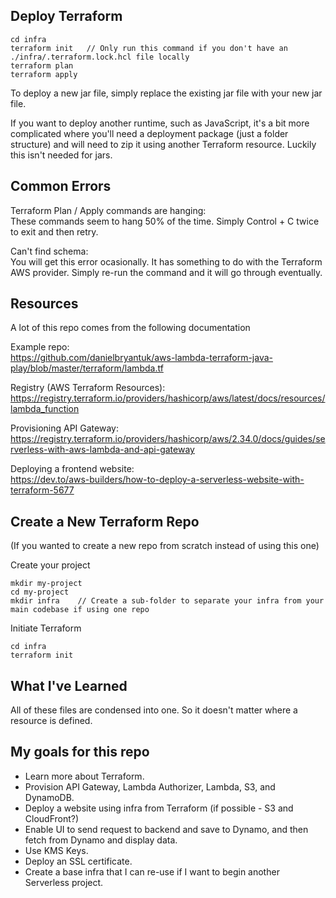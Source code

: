 ## Deploy Terraform
```
cd infra
terraform init   // Only run this command if you don't have an ./infra/.terraform.lock.hcl file locally
terraform plan
terraform apply
```

To deploy a new jar file, simply replace the existing jar file with your new jar file.

If you want to deploy another runtime, such as JavaScript, it's a bit more complicated where you'll need a deployment package (just a folder structure) and will need to zip it using another Terraform resource. Luckily this isn't needed for jars.


## Common Errors
Terraform Plan / Apply commands are hanging:
<br />
These commands seem to hang 50% of the time. Simply Control + C twice to exit and then retry.

Can't find schema:
<br />
You will get this error ocasionally. It has something to do with the Terraform AWS provider. Simply re-run the command and it will go through eventually.


## Resources
A lot of this repo comes from the following documentation

Example repo:
<br />
https://github.com/danielbryantuk/aws-lambda-terraform-java-play/blob/master/terraform/lambda.tf

Registry (AWS Terraform Resources):
<br />
https://registry.terraform.io/providers/hashicorp/aws/latest/docs/resources/lambda_function

Provisioning API Gateway:
<br />
https://registry.terraform.io/providers/hashicorp/aws/2.34.0/docs/guides/serverless-with-aws-lambda-and-api-gateway

Deploying a frontend website:
<br />
https://dev.to/aws-builders/how-to-deploy-a-serverless-website-with-terraform-5677

## Create a New Terraform Repo
(If you wanted to create a new repo from scratch instead of using this one)

Create your project
```
mkdir my-project
cd my-project
mkdir infra    // Create a sub-folder to separate your infra from your main codebase if using one repo
```

Initiate Terraform
```
cd infra
terraform init
```

## What I've Learned
All of these files are condensed into one. So it doesn't matter where a resource is defined.


## My goals for this repo
- Learn more about Terraform.
- Provision API Gateway, Lambda Authorizer, Lambda, S3, and DynamoDB.
- Deploy a website using infra from Terraform (if possible - S3 and CloudFront?)
- Enable UI to send request to backend and save to Dynamo, and then fetch from Dynamo and display data.
- Use KMS Keys.
- Deploy an SSL certificate.
- Create a base infra that I can re-use if I want to begin another Serverless project.
